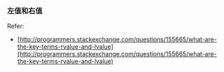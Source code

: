 ### 左值和右值

Refer:
 - [http://programmers.stackexchange.com/questions/155665/what-are-the-key-terms-rvalue-and-lvalue](http://programmers.stackexchange.com/questions/155665/what-are-the-key-terms-rvalue-and-lvalue)
